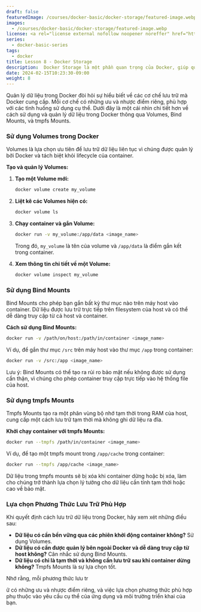 ```yaml
---
draft: false
featuredImage: /courses/docker-basic/docker-storage/featured-image.webp
images:
  - /courses/docker-basic/docker-storage/featured-image.webp
license: <a rel="license external nofollow noopener noreffer" href="https://creativecommons.org/licenses/by-nc/4.0/" target="_blank">CC BY-NC 4.0</a>
series:
  - docker-basic-series
tags:
  - docker
title: Lesson 8 - Docker Storage
description:  Docker Storage là một phần quan trọng của Docker, giúp quản lý dữ liệu và lưu trữ trong các container. Trong bài viết này, chúng ta sẽ tìm hiểu về các loại lưu trữ trong Docker, cách quản lý và sử dụng lưu trữ trong các container.
date: 2024-02-15T10:23:30-09:00
weight: 8
---
```



Quản lý dữ liệu trong Docker đòi hỏi sự hiểu biết về các cơ chế lưu trữ mà Docker cung cấp. Mỗi cơ chế có những ưu và nhược điểm riêng, phù hợp với các tình huống sử dụng cụ thể. Dưới đây là một cái nhìn chi tiết hơn về cách sử dụng và quản lý dữ liệu trong Docker thông qua Volumes, Bind Mounts, và tmpfs Mounts.

### Sử dụng Volumes trong Docker

Volumes là lựa chọn ưu tiên để lưu trữ dữ liệu liên tục vì chúng được quản lý bởi Docker và tách biệt khỏi lifecycle của container.

**Tạo và quản lý Volumes:**

1. **Tạo một Volume mới:**

   ```bash
   docker volume create my_volume
   ```

2. **Liệt kê các Volumes hiện có:**

   ```bash
   docker volume ls
   ```

3. **Chạy container và gắn Volume:**

   ```bash
   docker run -v my_volume:/app/data <image_name>
   ```
   
   Trong đó, `my_volume` là tên của volume và `/app/data` là điểm gắn kết trong container.

4. **Xem thông tin chi tiết về một Volume:**

   ```bash
   docker volume inspect my_volume
   ```

### Sử dụng Bind Mounts

Bind Mounts cho phép bạn gắn bất kỳ thư mục nào trên máy host vào container. Dữ liệu được lưu trữ trực tiếp trên filesystem của host và có thể dễ dàng truy cập từ cả host và container.

**Cách sử dụng Bind Mounts:**

```bash
docker run -v /path/on/host:/path/in/container <image_name>
```

Ví dụ, để gắn thư mục `/src` trên máy host vào thư mục `/app` trong container:

```bash
docker run -v /src:/app <image_name>
```

Lưu ý: Bind Mounts có thể tạo ra rủi ro bảo mật nếu không được sử dụng cẩn thận, vì chúng cho phép container truy cập trực tiếp vào hệ thống file của host.

### Sử dụng tmpfs Mounts

Tmpfs Mounts tạo ra một phân vùng bộ nhớ tạm thời trong RAM của host, cung cấp một cách lưu trữ tạm thời mà không ghi dữ liệu ra đĩa.

**Khởi chạy container với tmpfs Mounts:**

```bash
docker run --tmpfs /path/in/container <image_name>
```

Ví dụ, để tạo một tmpfs mount trong `/app/cache` trong container:

```bash
docker run --tmpfs /app/cache <image_name>
```

Dữ liệu trong tmpfs mounts sẽ bị xóa khi container dừng hoặc bị xóa, làm cho chúng trở thành lựa chọn lý tưởng cho dữ liệu cần tính tạm thời hoặc cao về bảo mật.

### Lựa chọn Phương Thức Lưu Trữ Phù Hợp

Khi quyết định cách lưu trữ dữ liệu trong Docker, hãy xem xét những điều sau:

- **Dữ liệu có cần bền vững qua các phiên khởi động container không?** Sử dụng Volumes.
- **Dữ liệu có cần được quản lý bên ngoài Docker và dễ dàng truy cập từ host không?** Cân nhắc sử dụng Bind Mounts.
- **Dữ liệu có chỉ là tạm thời và không cần lưu trữ sau khi container dừng không?** Tmpfs Mounts là sự lựa chọn tốt.

Nhớ rằng, mỗi phương thức lưu tr

ữ có những ưu và nhược điểm riêng, và việc lựa chọn phương thức phù hợp phụ thuộc vào yêu cầu cụ thể của ứng dụng và môi trường triển khai của bạn.